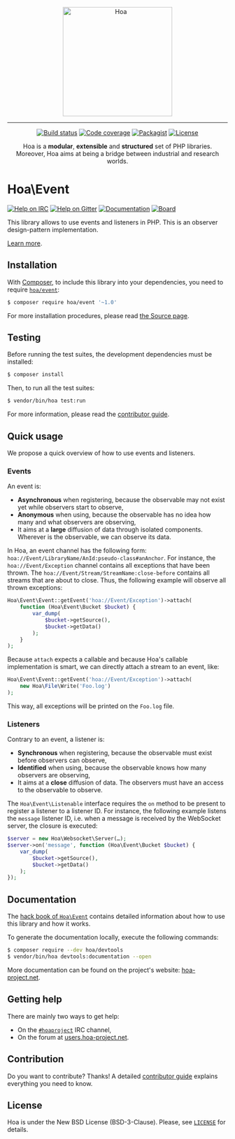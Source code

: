 <p align="center">
  <img src="https://static.hoa-project.net/Image/Hoa.svg" alt="Hoa" width="250px" />
</p>

---

<p align="center">
  <a href="https://travis-ci.org/hoaproject/event"><img src="https://img.shields.io/travis/hoaproject/event/master.svg" alt="Build status" /></a>
  <a href="https://coveralls.io/github/hoaproject/event?branch=master"><img src="https://img.shields.io/coveralls/hoaproject/event/master.svg" alt="Code coverage" /></a>
  <a href="https://packagist.org/packages/hoa/event"><img src="https://img.shields.io/packagist/dt/hoa/event.svg" alt="Packagist" /></a>
  <a href="https://hoa-project.net/LICENSE"><img src="https://img.shields.io/packagist/l/hoa/event.svg" alt="License" /></a>
</p>
<p align="center">
  Hoa is a <strong>modular</strong>, <strong>extensible</strong> and
  <strong>structured</strong> set of PHP libraries.<br />
  Moreover, Hoa aims at being a bridge between industrial and research worlds.
</p>

# Hoa\Event

[![Help on IRC](https://img.shields.io/badge/help-%23hoaproject-ff0066.svg)](https://webchat.freenode.net/?channels=#hoaproject)
[![Help on Gitter](https://img.shields.io/badge/help-gitter-ff0066.svg)](https://gitter.im/hoaproject/central)
[![Documentation](https://img.shields.io/badge/documentation-hack_book-ff0066.svg)](https://central.hoa-project.net/Documentation/Library/Event)
[![Board](https://img.shields.io/badge/organisation-board-ff0066.svg)](https://waffle.io/hoaproject/event)

This library allows to use events and listeners in PHP. This is an observer
design-pattern implementation.

[Learn more](https://central.hoa-project.net/Documentation/Library/Event).

## Installation

With [Composer](https://getcomposer.org/), to include this library into
your dependencies, you need to
require [`hoa/event`](https://packagist.org/packages/hoa/event):

```sh
$ composer require hoa/event '~1.0'
```

For more installation procedures, please read [the Source
page](https://hoa-project.net/Source.html).

## Testing

Before running the test suites, the development dependencies must be installed:

```sh
$ composer install
```

Then, to run all the test suites:

```sh
$ vendor/bin/hoa test:run
```

For more information, please read the [contributor
guide](https://hoa-project.net/Literature/Contributor/Guide.html).

## Quick usage

We propose a quick overview of how to use events and listeners.

### Events

An event is:
  * **Asynchronous** when registering, because the observable may not exist yet
    while observers start to observe,
  * **Anonymous** when using, because the observable has no idea how many and
    what observers are observing,
  * It aims at a **large** diffusion of data through isolated components.
    Wherever is the observable, we can observe its data.

In Hoa, an event channel has the following form:
`hoa://Event/LibraryName/AnId:pseudo-class#anAnchor`. For instance, the
`hoa://Event/Exception` channel contains all exceptions that have been thrown.
The `hoa://Event/Stream/StreamName:close-before` contains all streams that are
about to close. Thus, the following example will observe all thrown exceptions:

```php
Hoa\Event\Event::getEvent('hoa://Event/Exception')->attach(
    function (Hoa\Event\Bucket $bucket) {
        var_dump(
            $bucket->getSource(),
            $bucket->getData()
        );
    }
);
```

Because `attach` expects a callable and because Hoa's callable implementation is
smart, we can directly attach a stream to an event, like:

```php
Hoa\Event\Event::getEvent('hoa://Event/Exception')->attach(
    new Hoa\File\Write('Foo.log')
);
```

This way, all exceptions will be printed on the `Foo.log` file.

### Listeners

Contrary to an event, a listener is:
  * **Synchronous** when registering, because the observable must exist before
    observers can observe,
  * **Identified** when using, because the observable knows how many observers
    are observing,
  * It aims at a **close** diffusion of data. The observers must have an access
    to the observable to observe.

The `Hoa\Event\Listenable` interface requires the `on` method to be present to
register a listener to a listener ID. For instance, the following example
listens the `message` listener ID, i.e. when a message is received by the
WebSocket server, the closure is executed:

```php
$server = new Hoa\Websocket\Server(…);
$server->on('message', function (Hoa\Event\Bucket $bucket) {
    var_dump(
        $bucket->getSource(),
        $bucket->getData()
    );
});
```

## Documentation

The
[hack book of `Hoa\Event`](https://central.hoa-project.net/Documentation/Library/Event) contains
detailed information about how to use this library and how it works.

To generate the documentation locally, execute the following commands:

```sh
$ composer require --dev hoa/devtools
$ vendor/bin/hoa devtools:documentation --open
```

More documentation can be found on the project's website:
[hoa-project.net](https://hoa-project.net/).

## Getting help

There are mainly two ways to get help:

  * On the [`#hoaproject`](https://webchat.freenode.net/?channels=#hoaproject)
    IRC channel,
  * On the forum at [users.hoa-project.net](https://users.hoa-project.net).

## Contribution

Do you want to contribute? Thanks! A detailed [contributor
guide](https://hoa-project.net/Literature/Contributor/Guide.html) explains
everything you need to know.

## License

Hoa is under the New BSD License (BSD-3-Clause). Please, see
[`LICENSE`](https://hoa-project.net/LICENSE) for details.
